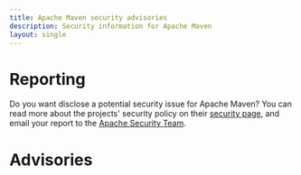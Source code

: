 ```yaml
---
title: Apache Maven security advisories
description: Security information for Apache Maven
layout: single
---
```


# Reporting

Do you want disclose a potential security issue for Apache Maven? You can read more about the projects' security policy on their [security page](https://maven.apache.org/security.html), and email your report to the  [Apache Security Team](mailto:security@apache.org).

# Advisories